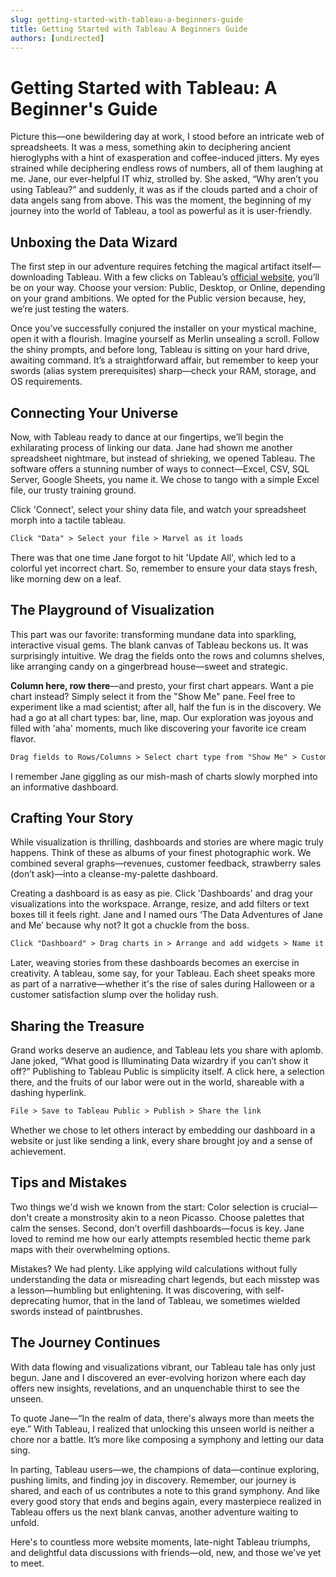 ```yaml
---
slug: getting-started-with-tableau-a-beginners-guide
title: Getting Started with Tableau A Beginners Guide
authors: [undirected]
---
```



# Getting Started with Tableau: A Beginner's Guide

Picture this—one bewildering day at work, I stood before an intricate web of spreadsheets. It was a mess, something akin to deciphering ancient hieroglyphs with a hint of exasperation and coffee-induced jitters. My eyes strained while deciphering endless rows of numbers, all of them laughing at me. Jane, our ever-helpful IT whiz, strolled by. She asked, “Why aren’t you using Tableau?” and suddenly, it was as if the clouds parted and a choir of data angels sang from above. This was the moment, the beginning of my journey into the world of Tableau, a tool as powerful as it is user-friendly.

## Unboxing the Data Wizard

The first step in our adventure requires fetching the magical artifact itself—downloading Tableau. With a few clicks on Tableau’s [official website](https://www.tableau.com), you’ll be on your way. Choose your version: Public, Desktop, or Online, depending on your grand ambitions. We opted for the Public version because, hey, we’re just testing the waters.

Once you’ve successfully conjured the installer on your mystical machine, open it with a flourish. Imagine yourself as Merlin unsealing a scroll. Follow the shiny prompts, and before long, Tableau is sitting on your hard drive, awaiting command. It’s a straightforward affair, but remember to keep your swords (alias system prerequisites) sharp—check your RAM, storage, and OS requirements.

## Connecting Your Universe

Now, with Tableau ready to dance at our fingertips, we’ll begin the exhilarating process of linking our data. Jane had shown me another spreadsheet nightmare, but instead of shrieking, we opened Tableau. The software offers a stunning number of ways to connect—Excel, CSV, SQL Server, Google Sheets, you name it. We chose to tango with a simple Excel file, our trusty training ground.

Click 'Connect', select your shiny data file, and watch your spreadsheet morph into a tactile tableau. 

```markdown
Click "Data" > Select your file > Marvel as it loads
```

There was that one time Jane forgot to hit 'Update All', which led to a colorful yet incorrect chart. So, remember to ensure your data stays fresh, like morning dew on a leaf.

## The Playground of Visualization

This part was our favorite: transforming mundane data into sparkling, interactive visual gems. The blank canvas of Tableau beckons us. It was surprisingly intuitive. We drag the fields onto the rows and columns shelves, like arranging candy on a gingerbread house—sweet and strategic.

**Column here, row there**—and presto, your first chart appears. Want a pie chart instead? Simply select it from the "Show Me" pane. Feel free to experiment like a mad scientist; after all, half the fun is in the discovery. We had a go at all chart types: bar, line, map. Our exploration was joyous and filled with 'aha' moments, much like discovering your favorite ice cream flavor.

```markdown
Drag fields to Rows/Columns > Select chart type from "Show Me" > Customize your heart out
```

I remember Jane giggling as our mish-mash of charts slowly morphed into an informative dashboard. 

## Crafting Your Story

While visualization is thrilling, dashboards and stories are where magic truly happens. Think of these as albums of your finest photographic work. We combined several graphs—revenues, customer feedback, strawberry sales (don’t ask)—into a cleanse-my-palette dashboard.

Creating a dashboard is as easy as pie. Click 'Dashboards' and drag your visualizations into the workspace. Arrange, resize, and add filters or text boxes till it feels right. Jane and I named ours ‘The Data Adventures of Jane and Me’ because why not? It got a chuckle from the boss.

```markdown
Click "Dashboard" > Drag charts in > Arrange and add widgets > Name it something cool
```

Later, weaving stories from these dashboards becomes an exercise in creativity. A tableau, some say, for your Tableau. Each sheet speaks more as part of a narrative—whether it's the rise of sales during Halloween or a customer satisfaction slump over the holiday rush.

## Sharing the Treasure

Grand works deserve an audience, and Tableau lets you share with aplomb. Jane joked, “What good is Illuminating Data wizardry if you can’t show it off?” Publishing to Tableau Public is simplicity itself. A click here, a selection there, and the fruits of our labor were out in the world, shareable with a dashing hyperlink.

```markdown
File > Save to Tableau Public > Publish > Share the link
```

Whether we chose to let others interact by embedding our dashboard in a website or just like sending a link, every share brought joy and a sense of achievement.

## Tips and Mistakes

Two things we'd wish we known from the start: Color selection is crucial—don't create a monstrosity akin to a neon Picasso. Choose palettes that calm the senses. Second, don’t overfill dashboards—focus is key. Jane loved to remind me how our early attempts resembled hectic theme park maps with their overwhelming options.

Mistakes? We had plenty. Like applying wild calculations without fully understanding the data or misreading chart legends, but each misstep was a lesson—humbling but enlightening. It was discovering, with self-deprecating humor, that in the land of Tableau, we sometimes wielded swords instead of paintbrushes.

## The Journey Continues

With data flowing and visualizations vibrant, our Tableau tale has only just begun. Jane and I discovered an ever-evolving horizon where each day offers new insights, revelations, and an unquenchable thirst to see the unseen.

To quote Jane—“In the realm of data, there's always more than meets the eye.” With Tableau, I realized that unlocking this unseen world is neither a chore nor a battle. It’s more like composing a symphony and letting our data sing.

In parting, Tableau users—we, the champions of data—continue exploring, pushing limits, and finding joy in discovery. Remember, our journey is shared, and each of us contributes a note to this grand symphony. And like every good story that ends and begins again, every masterpiece realized in Tableau offers us the next blank canvas, another adventure waiting to unfold.

Here's to countless more website moments, late-night Tableau triumphs, and delightful data discussions with friends—old, new, and those we've yet to meet.